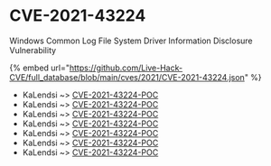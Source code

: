 # CVE-2021-43224

Windows Common Log File System Driver Information Disclosure Vulnerability

{% embed url="https://github.com/Live-Hack-CVE/full_database/blob/main/cves/2021/CVE-2021-43224.json" %}


* KaLendsi ~> [CVE-2021-43224-POC](https://www.alice-snow.ru/2021/database/cve-2021-43224/cve-2021-43224-poc-kalendsi)
* KaLendsi ~> [CVE-2021-43224-POC](https://www.alice-snow.ru/2021/database/cve-2021-43224/cve-2021-43224-poc-kalendsi)
* KaLendsi ~> [CVE-2021-43224-POC](https://www.alice-snow.ru/2021/database/cve-2021-43224/cve-2021-43224-poc-kalendsi)
* KaLendsi ~> [CVE-2021-43224-POC](https://www.alice-snow.ru/2021/database/cve-2021-43224/cve-2021-43224-poc-kalendsi)
* KaLendsi ~> [CVE-2021-43224-POC](https://www.alice-snow.ru/2021/database/cve-2021-43224/cve-2021-43224-poc-kalendsi)
* KaLendsi ~> [CVE-2021-43224-POC](https://www.alice-snow.ru/2021/database/cve-2021-43224/cve-2021-43224-poc-kalendsi)
* KaLendsi ~> [CVE-2021-43224-POC](https://www.alice-snow.ru/2021/database/cve-2021-43224/cve-2021-43224-poc-kalendsi)